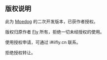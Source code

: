 ## 版权说明

此为 [Moedog](https://prprpr.love/) 的二次开发版本，已获作者授权。

版权归原作者 [Fly](https://fly.moe/) 所有，拒绝一切未经授权的使用。

使用授权申请，可通过 i#iifly.cn 联系。

拒绝授权转让。